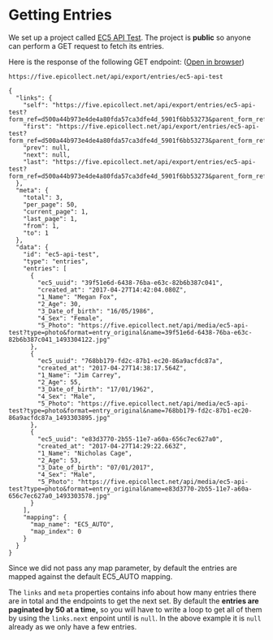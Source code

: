 # Getting Entries

We set up a project called [EC5 API Test](https://five.epicollect.net/project/ec5-api-test). The project is **public** so anyone can perform a GET request to fetch its entries.

Here is the response of the following GET endpoint: ([Open in browser](https://five.epicollect.net/api/export/entries/ec5-api-test))

```
https://five.epicollect.net/api/export/entries/ec5-api-test
```

```
{
  "links": {
    "self": "https://five.epicollect.net/api/export/entries/ec5-api-test?form_ref=d500a44b973e4de4a80fda57ca3dfe4d_5901f6bb53273&parent_form_ref=&branch=&branch_ref=&branch_owner_uuid=&parent_uuid=&uuid=&input_ref=&per_page=50&sort_order=DESC&entry_col=created_at&map_index=&page=1",
    "first": "https://five.epicollect.net/api/export/entries/ec5-api-test?form_ref=d500a44b973e4de4a80fda57ca3dfe4d_5901f6bb53273&parent_form_ref=&branch=&branch_ref=&branch_owner_uuid=&parent_uuid=&uuid=&input_ref=&per_page=50&sort_order=DESC&entry_col=created_at&map_index=&page=1",
    "prev": null,
    "next": null,
    "last": "https://five.epicollect.net/api/export/entries/ec5-api-test?form_ref=d500a44b973e4de4a80fda57ca3dfe4d_5901f6bb53273&parent_form_ref=&branch=&branch_ref=&branch_owner_uuid=&parent_uuid=&uuid=&input_ref=&per_page=50&sort_order=DESC&entry_col=created_at&map_index=&page=1"
  },
  "meta": {
    "total": 3,
    "per_page": 50,
    "current_page": 1,
    "last_page": 1,
    "from": 1,
    "to": 1
  },
  "data": {
    "id": "ec5-api-test",
    "type": "entries",
    "entries": [
      {
        "ec5_uuid": "39f51e6d-6438-76ba-e63c-82b6b387c041",
        "created_at": "2017-04-27T14:42:04.080Z",
        "1_Name": "Megan Fox",
        "2_Age": 30,
        "3_Date_of_birth": "16/05/1986",
        "4_Sex": "Female",
        "5_Photo": "https://five.epicollect.net/api/media/ec5-api-test?type=photo&format=entry_original&name=39f51e6d-6438-76ba-e63c-82b6b387c041_1493304122.jpg"
      },
      {
        "ec5_uuid": "768bb179-fd2c-87b1-ec20-86a9acfdc87a",
        "created_at": "2017-04-27T14:38:17.564Z",
        "1_Name": "Jim Carrey",
        "2_Age": 55,
        "3_Date_of_birth": "17/01/1962",
        "4_Sex": "Male",
        "5_Photo": "https://five.epicollect.net/api/media/ec5-api-test?type=photo&format=entry_original&name=768bb179-fd2c-87b1-ec20-86a9acfdc87a_1493303895.jpg"
      },
      {
        "ec5_uuid": "e83d3770-2b55-11e7-a60a-656c7ec627a0",
        "created_at": "2017-04-27T14:29:22.663Z",
        "1_Name": "Nicholas Cage",
        "2_Age": 53,
        "3_Date_of_birth": "07/01/2017",
        "4_Sex": "Male",
        "5_Photo": "https://five.epicollect.net/api/media/ec5-api-test?type=photo&format=entry_original&name=e83d3770-2b55-11e7-a60a-656c7ec627a0_1493303578.jpg"
      }
    ],
    "mapping": {
      "map_name": "EC5_AUTO",
      "map_index": 0
    }
  }
}
```

Since we did not pass any map parameter, by default the entries are mapped against the default EC5\_AUTO mapping.

The `links` and `meta` properties contains info about how many entries there are in total and the endpoints to get the next set. By default the **entries are paginated by 50 at a time,** so you will have to write a loop to get all of them by using the `links.next` enpoint until is `null`. In the above example it is `null` already as we only have a few entries.
